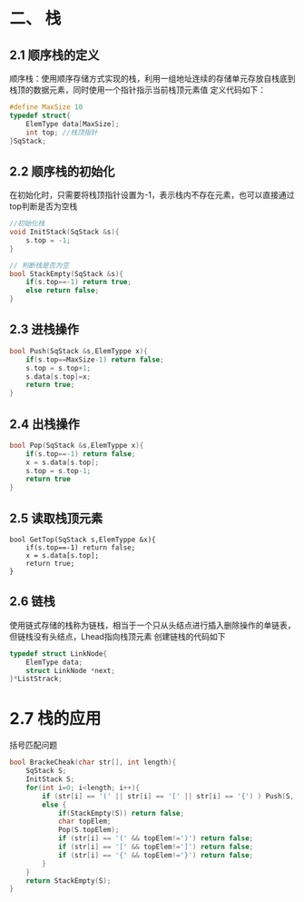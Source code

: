 
# 二、 栈
## 2.1 顺序栈的定义
顺序栈：使用顺序存储方式实现的栈，利用一组地址连续的存储单元存放自栈底到栈顶的数据元素，同时使用一个指针指示当前栈顶元素值
定义代码如下：
~~~C
#define MaxSize 10
typedef struct{
	ElemType data[MaxSize];
	int top; //栈顶指针
}SqStack;
~~~

## 2.2 顺序栈的初始化
在初始化时，只需要将栈顶指针设置为-1，表示栈内不存在元素，也可以直接通过top判断是否为空栈
~~~C
//初始化栈
void InitStack(SqStack &s){
	s.top = -1;
}

// 判断栈是否为空
bool StackEmpty(SqStack &s){
	if(s.top==-1) return true;
	else return false;
}
~~~

## 2.3 进栈操作
~~~C
bool Push(SqStack &s,ElemTyppe x){
	if(s.top==MaxSize-1) return false;
	s.top = s.top+1;
	s.data[s.top]=x;
	return true;
}
~~~

## 2.4 出栈操作
~~~C
bool Pop(SqStack &s,ElemTyppe x){
	if(s.top==-1) return false;
	x = s.data[s.top];
	s.top = s.top-1;
	return true
}
~~~

## 2.5 读取栈顶元素
~~~
bool GetTop(SqStack s,ElemTyppe &x){
	if(s.top==-1) return false;
	x = s.data[s.top];
	return true;
}
~~~

## 2.6 链栈
使用链式存储的栈称为链栈，相当于一个只从头结点进行插入删除操作的单链表，但链栈没有头结点，Lhead指向栈顶元素
创建链栈的代码如下
~~~C
typedef struct LinkNode{
	ElemType data;
	struct LinkNode *next;
}*ListStrack;
~~~


# 2.7 栈的应用
括号匹配问题
~~~C
bool BrackeCheak(char str[], int length){
	SqStack S;
	InitStack S;
	for(int i=0; i<length; i++){
		if (str[i] == '(' || str[i] == '[' || str[i] == '{') ) Push(S, str[i]
		else {
			if(StackEmpty(S)) return false;
			char topElem;
			Pop(S.topElem);
			if (str[i] == '(' && topElem!=')') return false;
			if (str[i] == '[' && topElem!=']') return false;
			if (str[i] == '{' && topElem!='}') return false;
		}
	}
	return StackEmpty(S);
}
